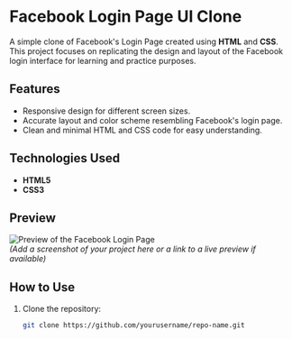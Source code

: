 # Facebook Login Page UI Clone  

A simple clone of Facebook's Login Page created using **HTML** and **CSS**. This project focuses on replicating the design and layout of the Facebook login interface for learning and practice purposes.  

## Features  
- Responsive design for different screen sizes.  
- Accurate layout and color scheme resembling Facebook's login page.  
- Clean and minimal HTML and CSS code for easy understanding.  

## Technologies Used  
- **HTML5**  
- **CSS3**  

## Preview  
![Preview of the Facebook Login Page](#)  
*(Add a screenshot of your project here or a link to a live preview if available)*  

## How to Use  
1. Clone the repository:  
   ```bash  
   git clone https://github.com/yourusername/repo-name.git  

